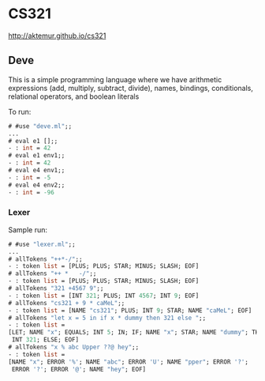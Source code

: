 # CS321

<http://aktemur.github.io/cs321>

## Deve

This is a simple programming language
where we have arithmetic expressions (add, multiply, subtract, divide),
names, bindings, conditionals, relational operators,
and boolean literals

To run:

```ocaml
# #use "deve.ml";;
...
# eval e1 [];;
- : int = 42
# eval e1 env1;;
- : int = 42
# eval e4 env1;;
- : int = -5
# eval e4 env2;;
- : int = -96
```

### Lexer

Sample run:

```ocaml
# #use "lexer.ml";;
...
# allTokens "++*-/";;
- : token list = [PLUS; PLUS; STAR; MINUS; SLASH; EOF]
# allTokens "++ *   -/";;
- : token list = [PLUS; PLUS; STAR; MINUS; SLASH; EOF]
# allTokens "321 +4567 9";;
- : token list = [INT 321; PLUS; INT 4567; INT 9; EOF]
# allTokens "cs321 + 9 * caMeL";;
- : token list = [NAME "cs321"; PLUS; INT 9; STAR; NAME "caMeL"; EOF]
# allTokens "let x = 5 in if x * dummy then 321 else ";;
- : token list =
[LET; NAME "x"; EQUALS; INT 5; IN; IF; NAME "x"; STAR; NAME "dummy"; THEN;
 INT 321; ELSE; EOF]
# allTokens "x % abc Upper ??@ hey";;
- : token list =
[NAME "x"; ERROR '%'; NAME "abc"; ERROR 'U'; NAME "pper"; ERROR '?';
 ERROR '?'; ERROR '@'; NAME "hey"; EOF]
```
